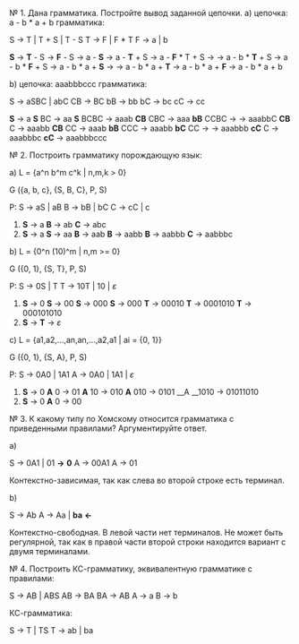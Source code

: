 № 1. Дана грамматика. Постройте вывод заданной цепочки.
a) цепочка: a - b * a + b
грамматика:

S -> T | T + S | T - S
T -> F | F * T
F -> a | b

__S__ -> __T__ - S -> __F__ - S -> a - __S__ -> a - __T__ + S -> a - __F__ * T + S ->
-> a - b * __T__ + S -> a - b * __F__ + S -> a - b * a + __S__ -> 
-> a - b * a + __T__ -> a - b * a + __F__ -> a - b * a + b

b) цепочка: aaabbbccc
грамматика:

S -> aSBC | abC
CB -> BC
bB -> bb
bC -> bc
cC -> cc

__S__ -> a __S__ BC -> aa __S__ BCBC -> aaab __CB__ CBC -> aaa __bB__ CCBC -> 
-> aaabbC __CB__ C -> aaabb __CB__ CC -> aaab __bB__ CCC -> aaabb __bC__ CC ->
-> aaabbb __cC__ C -> aaabbbc __cC__ -> aaabbbccc

№ 2. Построить грамматику порождающую язык:

a) L = {a^n b^m c^k | n,m,k > 0}

G ({a, b, c}, {S, B, C}, P, S)

P:
S -> aS | aB
B -> bB | bC
C -> cC | c

1) __S__ -> a __B__ -> ab __C__ -> abc
2) __S__ -> a __S__ -> aa __B__ -> aab __B__ -> aabb __B__ -> aabbb __C__ -> aabbbc

b) L = {0^n (10)^m | n,m >= 0}

G ({0, 1}, {S, T}, P, S)

P:
S -> 0S | T
T -> 10T | 10 | _ε_

1) __S__ -> 0 __S__ -> 00 __S__ -> 000 __S__ -> 000 __T__ -> 00010 __T__ -> 0001010 __T__ -> 000101010
2) __S__ -> __T__ -> _ε_

c) L = {a1,a2,...,an,an,...,a2,a1 | ai = {0, 1}}

G ({0, 1}, {S, A}, P, S)

P:
S -> 0A0 | 1A1
A -> 0A0 | 1A1 | _ε_

1) __S__ -> 0 __A__ 0 -> 01 __A__ 10 -> 010 __A__ 010 -> 0101 __A __1010 -> 01011010
2) __S__ -> 0 __A__ 0 -> 00

№ 3. К какому типу по Хомскому относится грамматика с приведенными правилами? Аргументируйте ответ.

a)

S -> 0A1 | 01
__->__ __0__ A -> 00A1
A -> 01

Контекстно-зависимая, так как слева во второй строке есть терминал.

b)

S -> Ab
A -> Aa | __ba__ __<-__ 

Контекстно-свободная. В левой части нет терминалов. Не может быть регулярной,
так как в правой части второй строки находится вариант с двумя терминалами.

№ 4. Построить КС-грамматику, эквивалентную грамматике с правилами:

S -> AB | ABS
AB  -> BA
BA  -> AB
A -> a
B -> b

КС-грамматика:

S -> T | TS
T -> ab | ba